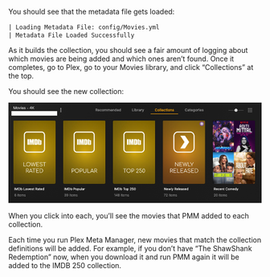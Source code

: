 You should see that the metadata file gets loaded:

``` { .shell .no-copy }
| Loading Metadata File: config/Movies.yml
| Metadata File Loaded Successfully
```

As it builds the collection, you should see a fair amount of logging about which movies are being added and which ones aren’t found.  Once it completes, go to Plex, go to your Movies library, and click “Collections” at the top.

You should see the new collection:

![Finished Collections](../finished.png)

When you click into each, you’ll see the movies that PMM added to each collection.

Each time you run Plex Meta Manager, new movies that match the collection definitions will be added.  For example, if you don’t have “The ShawShank Redemption” now, when you download it and run PMM again it will be added to the IMDB 250 collection.

